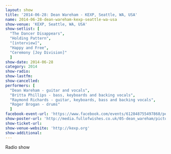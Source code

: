 ```yaml
---
layout: show
title: '2014-06-28: Dean Wareham - KEXP, Seattle, WA, USA'
name: 2014-06-28-dean-wareham-kexp-seattle-wa-usa
show-venue: 'KEXP, Seattle, WA, USA'
show-setlist: [
  "The Dancer Disappears",
  "Holding Pattern",
  "[interview]",
  "Happy and Free",
  "Ceremony [Joy Division]"
  ]
show-date: 2014-06-28
category: 2014
show-radio: 
show-lastfm: 
show-cancelled: 
performers: [
  "Dean Wareham - guitar and vocals",
  "Britta Phillips - bass, keyboards and backing vocals",
  "Raymond Richards - guitar, keyboards, bass and backing vocals",
  "Roger Brogan - drums"
  ]
facebook-event-url: 'https://www.facebook.com/events/612848755497868/permalink/612848758831201/'
show-poster-url: 'http://media.fullofwishes.co.uk/05-dean_wareham/pictures/dean-wareham-kexp-instagram.jpg'
show-ticket-url: 
show-venue-website: 'http://kexp.org'
show-additional: 
---
```

Radio show